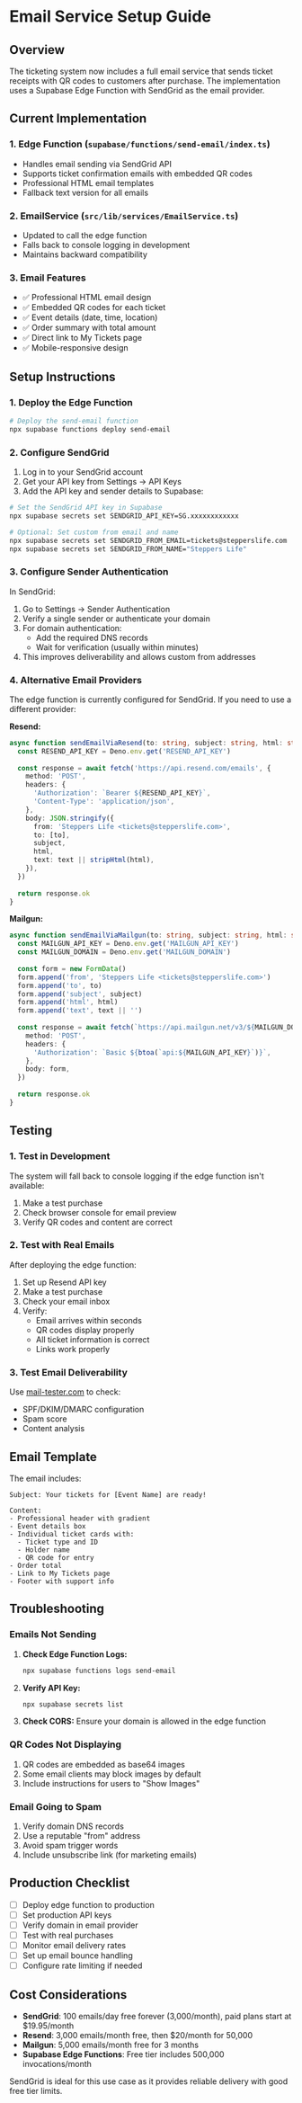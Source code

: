 # Email Service Setup Guide

## Overview

The ticketing system now includes a full email service that sends ticket receipts with QR codes to customers after purchase. The implementation uses a Supabase Edge Function with SendGrid as the email provider.

## Current Implementation

### 1. **Edge Function** (`supabase/functions/send-email/index.ts`)
- Handles email sending via SendGrid API
- Supports ticket confirmation emails with embedded QR codes
- Professional HTML email templates
- Fallback text version for all emails

### 2. **EmailService** (`src/lib/services/EmailService.ts`)
- Updated to call the edge function
- Falls back to console logging in development
- Maintains backward compatibility

### 3. **Email Features**
- ✅ Professional HTML email design
- ✅ Embedded QR codes for each ticket
- ✅ Event details (date, time, location)
- ✅ Order summary with total amount
- ✅ Direct link to My Tickets page
- ✅ Mobile-responsive design

## Setup Instructions

### 1. Deploy the Edge Function

```bash
# Deploy the send-email function
npx supabase functions deploy send-email
```

### 2. Configure SendGrid

1. Log in to your SendGrid account
2. Get your API key from Settings → API Keys
3. Add the API key and sender details to Supabase:

```bash
# Set the SendGrid API key in Supabase
npx supabase secrets set SENDGRID_API_KEY=SG.xxxxxxxxxxxx

# Optional: Set custom from email and name
npx supabase secrets set SENDGRID_FROM_EMAIL=tickets@stepperslife.com
npx supabase secrets set SENDGRID_FROM_NAME="Steppers Life"
```

### 3. Configure Sender Authentication

In SendGrid:
1. Go to Settings → Sender Authentication
2. Verify a single sender or authenticate your domain
3. For domain authentication:
   - Add the required DNS records
   - Wait for verification (usually within minutes)
4. This improves deliverability and allows custom from addresses

### 4. Alternative Email Providers

The edge function is currently configured for SendGrid. If you need to use a different provider:

**Resend:**
```typescript
async function sendEmailViaResend(to: string, subject: string, html: string, text?: string) {
  const RESEND_API_KEY = Deno.env.get('RESEND_API_KEY')
  
  const response = await fetch('https://api.resend.com/emails', {
    method: 'POST',
    headers: {
      'Authorization': `Bearer ${RESEND_API_KEY}`,
      'Content-Type': 'application/json',
    },
    body: JSON.stringify({
      from: 'Steppers Life <tickets@stepperslife.com>',
      to: [to],
      subject,
      html,
      text: text || stripHtml(html),
    }),
  })
  
  return response.ok
}
```

**Mailgun:**
```typescript
async function sendEmailViaMailgun(to: string, subject: string, html: string, text?: string) {
  const MAILGUN_API_KEY = Deno.env.get('MAILGUN_API_KEY')
  const MAILGUN_DOMAIN = Deno.env.get('MAILGUN_DOMAIN')
  
  const form = new FormData()
  form.append('from', 'Steppers Life <tickets@stepperslife.com>')
  form.append('to', to)
  form.append('subject', subject)
  form.append('html', html)
  form.append('text', text || '')
  
  const response = await fetch(`https://api.mailgun.net/v3/${MAILGUN_DOMAIN}/messages`, {
    method: 'POST',
    headers: {
      'Authorization': `Basic ${btoa(`api:${MAILGUN_API_KEY}`)}`,
    },
    body: form,
  })
  
  return response.ok
}
```

## Testing

### 1. Test in Development

The system will fall back to console logging if the edge function isn't available:

1. Make a test purchase
2. Check browser console for email preview
3. Verify QR codes and content are correct

### 2. Test with Real Emails

After deploying the edge function:

1. Set up Resend API key
2. Make a test purchase
3. Check your email inbox
4. Verify:
   - Email arrives within seconds
   - QR codes display properly
   - All ticket information is correct
   - Links work properly

### 3. Test Email Deliverability

Use [mail-tester.com](https://www.mail-tester.com) to check:
- SPF/DKIM/DMARC configuration
- Spam score
- Content analysis

## Email Template

The email includes:

```
Subject: Your tickets for [Event Name] are ready!

Content:
- Professional header with gradient
- Event details box
- Individual ticket cards with:
  - Ticket type and ID
  - Holder name
  - QR code for entry
- Order total
- Link to My Tickets page
- Footer with support info
```

## Troubleshooting

### Emails Not Sending

1. **Check Edge Function Logs:**
   ```bash
   npx supabase functions logs send-email
   ```

2. **Verify API Key:**
   ```bash
   npx supabase secrets list
   ```

3. **Check CORS:**
   Ensure your domain is allowed in the edge function

### QR Codes Not Displaying

1. QR codes are embedded as base64 images
2. Some email clients may block images by default
3. Include instructions for users to "Show Images"

### Email Going to Spam

1. Verify domain DNS records
2. Use a reputable "from" address
3. Avoid spam trigger words
4. Include unsubscribe link (for marketing emails)

## Production Checklist

- [ ] Deploy edge function to production
- [ ] Set production API keys
- [ ] Verify domain in email provider
- [ ] Test with real purchases
- [ ] Monitor email delivery rates
- [ ] Set up email bounce handling
- [ ] Configure rate limiting if needed

## Cost Considerations

- **SendGrid**: 100 emails/day free forever (3,000/month), paid plans start at $19.95/month
- **Resend**: 3,000 emails/month free, then $20/month for 50,000
- **Mailgun**: 5,000 emails/month free for 3 months
- **Supabase Edge Functions**: Free tier includes 500,000 invocations/month

SendGrid is ideal for this use case as it provides reliable delivery with good free tier limits.